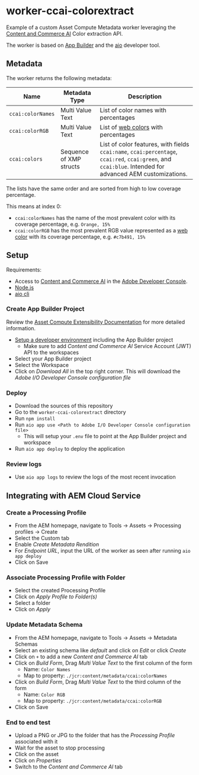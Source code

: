 # worker-ccai-colorextract

Example of a custom Asset Compute Metadata worker leveraging the [Content and Commerce AI](https://docs.adobe.com/content/help/en/experience-platform/intelligent-services/content-commerce-ai/overview.html) Color extraction API.

The worker is based on [App Builder](https://developer.adobe.com/app-builder/) and the [aio](https://github.com/adobe/aio-cli) developer tool.

## Metadata

The worker returns the following metadata:

| Name | Metadata Type | Description |
| ---- | ------------- | ----------- |
| `ccai:colorNames` | Multi Value Text | List of color names with percentages  |
| `ccai:colorRGB` | Multi Value Text | List of [web colors](https://en.wikipedia.org/wiki/Web_colors) with percentages |
| `ccai:colors` | Sequence of XMP structs | List of color features, with fields `ccai:name`, `ccai:percentage`, `ccai:red`, `ccai:green`, and `ccai:blue`. Intended for advanced AEM customizations. |

The lists have the same order and are sorted from high to low coverage percentage.

This means at index 0:

- `ccai:colorNames` has the name of the most prevalent color with its coverage percentage, e.g. `Orange, 15%`
- `ccai:colorRGB` has the most prevalent RGB value represented as a [web color](https://en.wikipedia.org/wiki/Web_colors) with its coverage percentage, e.g. `#c7b491, 15%`

## Setup

Requirements:

- Access to [Content and Commerce AI](https://docs.adobe.com/content/help/en/experience-platform/intelligent-services/content-commerce-ai/overview.html) in the [Adobe Developer Console](https://console.adobe.io).
- [Node.js](https://nodejs.org/en/)
- [aio cli](https://github.com/adobe/aio-cli)

### Create App Builder Project

Review the [Asset Compute Extensibility Documentation](https://docs.adobe.com/content/help/en/asset-compute/using/extend/understand-extensibility.html) for more detailed information.

- [Setup a developer environment](https://docs.adobe.com/content/help/en/asset-compute/using/extend/setup-environment.html) including the App Builder project
  - Make sure to add _Content and Commerce AI_ Service Account (JWT) API to the workspaces
- Select your App Builder project
- Select the Workspace
- Click on _Download All_ in the top right corner. This will download the _Adobe I/O Developer Console configuration file_

### Deploy

- Download the sources of this repository
- Go to the `worker-ccai-colorextract` directory
- Run `npm install`
- Run `aio app use <Path to Adobe I/O Developer Console configuration file>`
  - This will setup your `.env` file to point at the App Builder project and workspace
- Run `aio app deploy` to deploy the application

### Review logs

- Use `aio app logs` to review the logs of the most recent invocation

## Integrating with AEM Cloud Service

### Create a Processing Profile

- From the AEM homepage, navigate to Tools -> Assets -> Processing profiles -> Create
- Select the Custom tab
- Enable _Create Metadata Rendition_
- For _Endpoint URL_, input the URL of the worker as seen after running `aio app deploy`
- Click on Save
  
### Associate Processing Profile with Folder

- Select the created Processing Profile
- Click on _Apply Profile to Folder(s)_
- Select a folder
- Click on _Apply_

### Update Metadata Schema

- From the AEM homepage, navigate to Tools -> Assets -> Metadata Schemas
- Select an existing schema like _default_ and click on _Edit_ or click _Create_
- Click on `+` to add a new _Content and Commerce AI_ tab
- Click on _Build Form_, Drag _Multi Value Text_ to the first column of the form
  - Name: `Color Names`
  - Map to property: `./jcr:content/metadata/ccai:colorNames`
- Click on _Build Form_, Drag _Multi Value Text_ to the third column of the form
  - Name: `Color RGB`
  - Map to property: `./jcr:content/metadata/ccai:colorRGB`
- Click on Save

### End to end test

- Upload a PNG or JPG to the folder that has the _Processing Profile_ associated with it
- Wait for the asset to stop processing
- Click on the asset
- Click on _Properties_
- Switch to the _Content and Commerce AI_ tab
